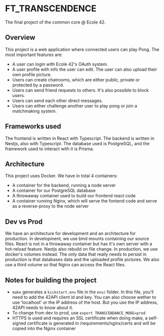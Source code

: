 # FT_TRANSCENDENCE
The final project of the common core @ Ecole 42.

## Overview
This project is a web application where connected users can play Pong.
The most important features are:
- A user can login with Ecole 42's OAuth system.
- A user profile with info the user can edit. The user can also upload their own profile picture.
- Users can create chatrooms, which are either public, private or protected by a password.
- Users can send friend requests to others. It's also possible to block users.
- Users can send each other direct messages.
- Users can either challenge another user to play pong or join a matchmaking system.

## Frameworks used
The frontend is written in React with Typescript.
The backend is written in Nestjs, also with Typescript.
The database used is PostgreSQL, and the framework used to interact with it is Prisma.

## Architecture
This project uses Docker.
We have in total 4 containers:
- A container for the backend, running a node server
- A container for our PostgreSQL database
- A throwaway container used to build our frontend react code
- A container running Nginx, which will serve the fontend code and serve as a reverse-proxy to the node server

## Dev vs Prod
We have an architecture for development and an architecture for production.
In development, we use bind mounts containing our source files. React is not in a throwaway container but has it's own server with a hot-reload feature.
Nestjs also rebuild on file change.
In production, we use docker's volumes instead. The only data that really needs to persist in production is that databases data and the uploaded profile pictures.
We also use a third volume so that Nginx can access the React files.

## Notes for building the project
- `make` generates a `kickstart.env` file in the `env/` folder. In this file, you'll need to add the 42API client id and key. You can also choose wether to use 'localhost' or the IP address of the host. But you use the IP address, 42API needs to know about it.
- To change from dev to prod, use `export TRANSCENDANCE_MODE=prod`
- HTTPS is used and requires an SSL certificate when doing make, a self-signed certificate is generated in /requirements/nginx/certs and will be copied into the Nginx container

